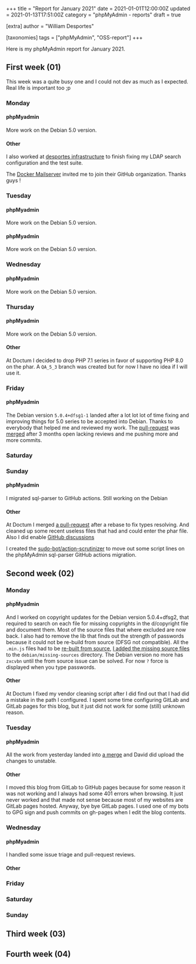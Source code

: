 +++
title = "Report for January 2021"
date = 2021-01-01T12:00:00Z
updated = 2021-01-13T17:51:00Z
category = "phpMyAdmin - reports"
draft = true

[extra]
author = "William Desportes"

[taxonomies]
tags = ["phpMyAdmin", "OSS-report"]
+++

Here is my phpMyAdmin report for January 2021.

<!-- more -->

## First week (01)

This week was a quite busy one and I could not dev as much as I expected. Real life is important too ;p

### Monday

#### phpMyadmin

More work on the Debian 5.0 version.

#### Other

I also worked at [desportes infrastructure](https://github.com/desportes/infrastructure) to finish fixing my LDAP search configuration and the test suite.

The [Docker Mailserver](https://github.com/docker-mailserver) invited me to join their GitHub organization. Thanks guys !

### Tuesday

#### phpMyadmin

More work on the Debian 5.0 version.

#### phpMyadmin

More work on the Debian 5.0 version.

### Wednesday

#### phpMyadmin

More work on the Debian 5.0 version.

### Thursday

#### phpMyadmin

More work on the Debian 5.0 version.

#### Other

At Doctum I decided to drop PHP 7.1 series in favor of supporting PHP 8.0 on the phar. A `QA_5_3` branch was created but for now I have no idea if I will use it.

### Friday

#### phpMyadmin

The Debian version `5.0.4+dfsg1-1` landed after a lot lot lot of time fixing and improving things for 5.0 series to be accepted into Debian. Thanks to everybody that helped me and reviewed my work. The [pull-request](https://salsa.debian.org/phpmyadmin-team/phpmyadmin/-/merge_requests/30) was [merged](https://salsa.debian.org/phpmyadmin-team/phpmyadmin/-/commit/f8ca6504dc6f1ee6a8b2fcbb29b9baff30017ed1) after 3 months open lacking reviews and me pushing more and more commits.

### Saturday

### Sunday

#### phpMyadmin

I migrated sql-parser to GitHub actions. Still working on the Debian

#### Other

At Doctum I merged [a pull-request](https://github.com/code-lts/doctum/pull/24) after a rebase to fix types resolving.
And cleaned up some recent useless files that had and could enter the phar file. Also I did enable [GitHub discussions](https://github.com/code-lts/doctum/discussions/25)

I created the [sudo-bot/action-scrutinizer](https://github.com/sudo-bot/action-scrutinizer) to move out some script lines on the phpMyAdmin sql-parser GitHub actions migration.

## Second week (02)

### Monday

#### phpMyadmin

And I worked on copyright updates for the Debian version 5.0.4+dfsg2, that required to search on each file for missing copyrights in the d/copyright file and document them. Most of the source files that where excluded are now back.
I also had to remove the lib that finds out the strength of passwords because it could not be re-build from source (DFSG not compatible). All the `.min.js` files had to be [re-built from source](https://salsa.debian.org/phpmyadmin-team/phpmyadmin/-/commit/c4b28b4c5ca955c7ddf1858b6e5e9f89d3505216), [I added the missing source files](https://salsa.debian.org/phpmyadmin-team/phpmyadmin/-/commit/abac8a5cf05e2955a2c5bd14dc52c0ab75405659) to the `debian/missing-sources` directory. The Debian version no more has `zxcvbn` until the from source issue can be solved. For now `?` force is displayed when you type passwords.

#### Other

At Doctum I fixed my vendor cleaning script after I did find out that I had did a mistake in the path I configured.
I spent some time configuring GitLab and GitLab pages for this blog, but it just did not work for some (still) unknown reason.

### Tuesday

#### phpMyadmin

All the work from yesterday landed into [a merge](https://salsa.debian.org/phpmyadmin-team/phpmyadmin/-/commit/9206cece4599be77d436057fe51f7b106e9b8de2) and David did upload the changes to unstable.

#### Other

I moved this blog from GitLab to GitHub pages because for some reason it was not working and I always had some 401 errors when browsing. It just never worked and that made not sense because most of my websites are GitLab pages hosted.
Anyway, bye bye GitLab pages. I used one of my bots to GPG sign and push commits on gh-pages when I edit the blog contents.

### Wednesday

#### phpMyadmin

I handled some issue triage and pull-request reviews.

#### Other

### Friday

### Saturday

### Sunday

## Third week (03)

## Fourth week (04)
